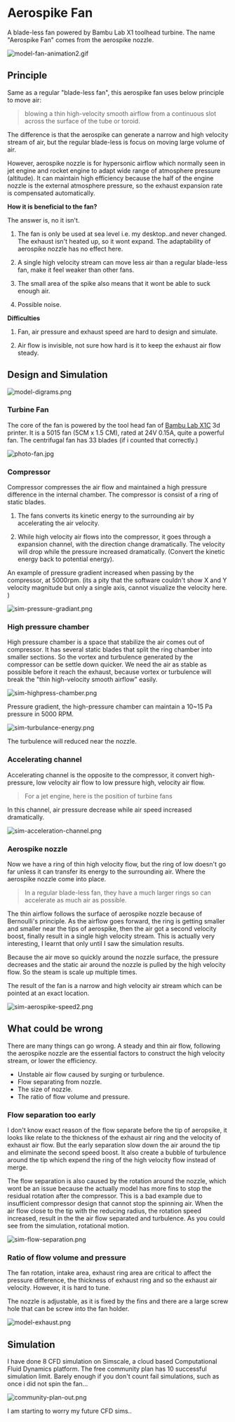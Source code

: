 # Aerospike Fan

A blade-less fan powered by Bambu Lab X1 toolhead turbine. The name "Aerospike Fan" comes from the aerospike nozzle. 

![model-fan-animation2.gif](figures/model-fan-animation2.gif)

## Principle

Same as a regular "blade-less fan", this aerospike fan uses below principle to move air: 

> blowing a thin high-velocity smooth airflow from a continuous slot across the surface of the tube or toroid.

The difference is that the aerospike can generate a narrow and high velocity stream of air, but the regular blade-less is focus on moving large volume of air. 

However, aerospike nozzle is for hypersonic airflow which normally seen in jet engine and rocket engine to adapt wide range of atmosphere pressure (altitude). It can maintain high efficiency because the half of the engine nozzle is the external atmosphere pressure, so the exhaust expansion rate is compensated automatically. 

**How it is beneficial to the fan?**

The answer is, no it isn't. 

1. The fan is only be used at sea level i.e. my desktop..and never changed. The exhaust isn't heated up, so it wont expand. The adaptability of aerospike nozzle has no effect here.

2. A single high velocity stream can move less air than a regular blade-less fan, make it feel weaker than other fans. 

3. The small area of the spike also means that it wont be able to suck enough air. 

4. Possible noise. 

**Difficulties**

1. Fan, air pressure and exhaust speed are hard to design and simulate. 

2. Air flow is invisible, not sure how hard is it to keep the exhaust air flow steady.

## Design and Simulation

![model-digrams.png](figures/model-digrams.png)

### Turbine Fan

The core of the fan is powered by the tool head fan of [Bambu Lab X1C](https://bambulab.com/) 3d printer. It is a 5015 fan (5CM x 1.5 CM), rated at 24V 0.15A, quite a powerful fan. The centrifugal fan has 33 blades (if i counted that correctly.)

![photo-fan.jpg](figures/photo-fan.jpg)

### Compressor

Compressor compresses the air flow and maintained a high pressure difference in the internal chamber. The compressor is consist of a ring of static blades. 

1. The fans converts its kinetic energy to the surrounding air by accelerating the air velocity. 

2. While high velocity air flows into the compressor, it goes through a expansion channel, with the direction change dramatically. The velocity will drop while the pressure increased dramatically. (Convert the kinetic energy back to potential energy).

An example of pressure gradient increased when passing by the compressor, at 5000rpm. (its a pity that the software couldn't show X and Y velocity magnitude but only a single axis, cannot visualize the velocity here. )

![sim-pressure-gradiant.png](figures/sim-pressure-gradient.png)

### High pressure chamber

High pressure chamber is a space that stabilize the air comes out of compressor. It has several static blades that split the ring chamber into smaller sections. So the vortex and turbulence generated by the compressor can be settle down quicker. We need the air as stable as possible before it reach the exhaust, because vortex or turbulence will break the "thin high-velocity smooth airflow" easily.

![sim-highpress-chamber.png](figures/sim-highpress-chamber.png)

Pressure gradient, the high-pressure chamber can maintain a 10~15 Pa pressure in 5000 RPM. 

![sim-turbulance-energy.png](figures/sim-turbulance-energy.png)

The turbulence will reduced near the nozzle. 

### Accelerating channel

Accelerating channel is the opposite to the compressor, it convert high-pressure, low velocity air flow to low pressure high, velocity air flow.  

> For a jet engine, here is the position of turbine fans

In this channel, air pressure decrease while air speed increased dramatically. 

![sim-acceleration-channel.png](figures/sim-acceleration-channel.png)

### Aerospike nozzle

Now we have a ring of thin high velocity flow, but the ring of low doesn't go far unless it can transfer its energy to the surrounding air. Where the aerospike nozzle come into place. 

> In a regular blade-less fan, they have a much larger rings so can accelerate as much air as possible. 

The thin airflow follows the surface of aerospike nozzle because of Bernoulli's principle.
As the airflow goes forward, the ring is getting smaller and smaller near the tips of aerospike, then the air got a second velocity boost, finally result in a single high velocity stream. This is actually very interesting, I learnt that only until I saw the simulation results. 

Because the air move so quickly around the nozzle surface, the pressure decreases and the static air around the nozzle is pulled by the high velocity flow. So the steam is scale up  multiple times. 

The result of the fan is a narrow and high velocity air stream which can be pointed at an exact location. 

![sim-aerospike-speed2.png](figures/sim-aerospike-speed2.png)

## What could be wrong

There are many things can go wrong. 
A steady and thin air flow, following the aerospike nozzle are the essential factors to construct the high velocity stream, or lower the efficiency.

- Unstable air flow caused by surging or turbulence.
- Flow separating from nozzle. 
- The size of nozzle.
- The ratio of flow volume and pressure. 

### Flow separation too early

I don't know exact reason of the flow separate before the tip of aeropsike, it looks like relate to the thickness of the exhaust air ring and the velocity of exhaust air flow. But the early separation slow down the air around the tip and eliminate the second speed boost. It also create a bubble of turbulence around the tip which expend the ring of the high velocity flow instead of merge. 

The flow separation is also caused by the rotation around the nozzle, which wont be an issue because the actually model has more fins to stop the residual rotation after the compressor. This is a bad example due to insufficient compressor design that cannot stop the spinning air.  When the air flow close to the tip with the reducing radius, the rotation speed increased, result in the the air flow separated and turbulence. As you could see from the simulation, rotational motion. 

![sim-flow-separation.png](figures/sim-flow-separation.png)

### Ratio of flow volume and pressure

The fan rotation, intake area, exhaust ring area are critical to affect the pressure difference, the thickness of exhaust ring and so the exhaust air velocity.  However, it is hard to tune. 

The nozzle is adjustable, as it is fixed by the fins and there are a large screw hole that can be screw into the fan holder. 

![model-exhaust.png](figures/model-exhaust.png)

## Simulation

I have done 8 CFD simulation on Simscale, a cloud based Computational Fluid Dynamics platform. The free community plan has 10 successful simulation limit. Barely enough if you don't count fail simulations, such as once i did not spin the fan... 

![community-plan-out.png](figures/community-plan-ran-out.png)

I am starting to worry my future CFD sims..
